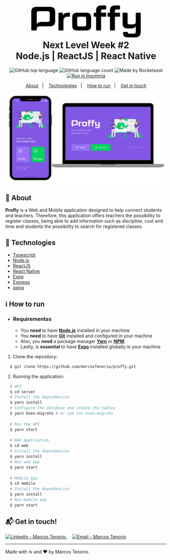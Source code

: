 <h1 align="center">
    <img alt="Proffy" src=".github/logo.svg" height="100px" />
    <br>Next Level Week #2<br/>
    Node.js | ReactJS | React Native
</h1>

<p align="center">
  <img alt="GitHub top language" src="https://img.shields.io/github/languages/top/marcosTenorio/proffy?style=flat-square">
  <img alt="GitHub language count" src="https://img.shields.io/github/languages/count/marcosTenorio/proffy?style=flat-square">
  <img alt="Made by Rocketseat" src="https://img.shields.io/badge/made%20by-Rocketseat-%237519C1?style=flat-square"><br/>
  <a href="https://insomnia.rest/run/?label=Proffy&uri=https%3A%2F%2Fraw.githubusercontent.com%2FmarcosTenorio%2Fproffy%2Fmaster%2F.github%2FInsomnia.json" target="_blank"><img src="https://insomnia.rest/images/run.svg" alt="Run in Insomnia"></a>
</p>
<p align="center">
  <a href="#bookmark-about">About</a>&nbsp;&nbsp;&nbsp;|&nbsp;&nbsp;&nbsp;
  <a href="#rocket-technologies">Technologies</a>&nbsp;&nbsp;&nbsp;|&nbsp;&nbsp;&nbsp;
  <a href="#information_source-how-to-run">How to run</a>&nbsp;&nbsp;&nbsp;|&nbsp;&nbsp;&nbsp;
    <a href="#mailbox_with_mail-get-in-touch">Get in touch</a>
</p>

<p align="center">
  <img alt="design do projeto" width="650px" src="./.github/design.png" />
<p>

## :bookmark: About

**Proffy** is a Web and Mobile application designed to help connect students and teachers. Therefore, this application offers teachers the possibility to register classes, being able to add information such as discipline, cost and time and students the possibility to search for registered classes.

## :rocket: Technologies

- [Typescript](https://www.typescriptlang.org/)
- [Node.js](https://nodejs.org/en/)
- [ReactJS](https://reactjs.org/)
- [React Native](http://facebook.github.io/react-native/)
- [Expo](https://expo.io/)
- [Express](https://expressjs.com/)
- [axios](https://github.com/axios/axios)

## :information_source: How to run

- ### **Requirementss**

  - You **need** to have **[Node.js](https://nodejs.org/en/)** installed in your machine
  - You **need** to have **[Git](https://git-scm.com/)** installed and configured in your machine
  - Also, you **need** a package manager **[Yarn](https://yarnpkg.com/)** or **[NPM](https://www.npmjs.com/)**.
  - Lastly, is **essential** to have **[Expo](https://expo.io/)** installed globally in your machine

1. Clone the repository:

```sh
  $ git clone https://github.com/marcosTenorio/proffy.git
```

2. Running the application:

```sh
  # API
  $ cd server
  # Install the dependencies
  $ yarn install
  # Configure the database and create the tables
  $ yarn knex:migrate # or npm run knex:migrate

  # Run the API
  $ yarn start

  # Web Application
  $ cd web
  # Install the dependencies
  $ yarn install
  # Run web app
  $ yarn start

  # Mobile App
  $ cd mobile
  # Install the dependencies
  $ yarn install
  # Run mobile app
  $ yarn start
```
## :mailbox_with_mail: Get in touch!
<a href="https://www.linkedin.com/in/marcos-tenorio12/" target="_blank" >
  <img alt="Linkedin - Marcos Tenorio" src="https://img.shields.io/badge/Linkedin--%23F8952D?style=social&logo=linkedin">
</a>&nbsp;&nbsp;&nbsp;
<a href="mailto:marcos.francajr@gmail.com" target="_blank" >
  <img alt="Email - Marcos Tenorio" src="https://img.shields.io/badge/Email--%23F8952D?style=social&logo=gmail">
</a> 

---

Made with :coffee: and ❤️ by Marcos Tenorio.
